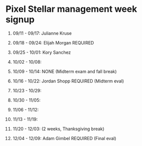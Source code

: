 # Pixel Stellar management week signup

01. 09/11 - 09/17: Julianne Kruse

02. 09/18 - 09/24: Elijah Morgan REQUIRED

03. 09/25 - 10/01: Kory Sanchez

04. 10/02 - 10/08:

05. 10/09 - 10/14: NONE (Midterm exam and fall break)

06. 10/16 - 10/22: Jordan Shopp REQUIRED (Midterm eval)

07. 10/23 - 10/29: 

08. 10/30 - 11/05: 

09. 11/06 - 11/12:

10. 11/13 - 11/19: 

11. 11/20 - 12/03: (2 weeks, Thanksgiving break)

12. 12/04 - 12/09: Adam Gimbel REQUIRED (Final eval)
